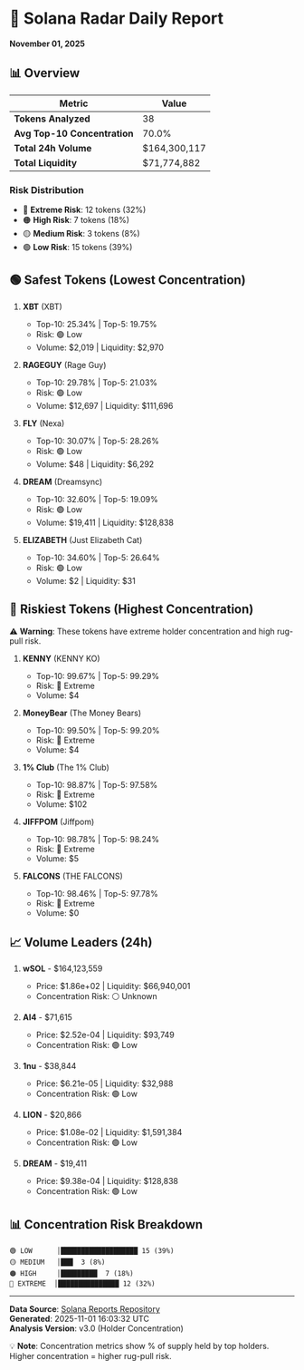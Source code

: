 # 🎯 Solana Radar Daily Report
**November 01, 2025**

## 📊 Overview

| Metric | Value |
|--------|-------|
| **Tokens Analyzed** | 38 |
| **Avg Top-10 Concentration** | 70.0% |
| **Total 24h Volume** | $164,300,117 |
| **Total Liquidity** | $71,774,882 |

### Risk Distribution
- 🔴 **Extreme Risk**: 12 tokens (32%)
- 🟠 **High Risk**: 7 tokens (18%)
- 🟡 **Medium Risk**: 3 tokens (8%)
- 🟢 **Low Risk**: 15 tokens (39%)

## 🟢 Safest Tokens (Lowest Concentration)

1. **XBT** (XBT)
   - Top-10: 25.34% | Top-5: 19.75%
   - Risk: 🟢 Low
   - Volume: $2,019 | Liquidity: $2,970

2. **RAGEGUY** (Rage Guy)
   - Top-10: 29.78% | Top-5: 21.03%
   - Risk: 🟢 Low
   - Volume: $12,697 | Liquidity: $111,696

3. **FLY** (Nexa)
   - Top-10: 30.07% | Top-5: 28.26%
   - Risk: 🟢 Low
   - Volume: $48 | Liquidity: $6,292

4. **DREAM** (Dreamsync)
   - Top-10: 32.60% | Top-5: 19.09%
   - Risk: 🟢 Low
   - Volume: $19,411 | Liquidity: $128,838

5. **ELIZABETH** (Just Elizabeth Cat)
   - Top-10: 34.60% | Top-5: 26.64%
   - Risk: 🟢 Low
   - Volume: $2 | Liquidity: $31

## 🔴 Riskiest Tokens (Highest Concentration)

⚠️ **Warning**: These tokens have extreme holder concentration and high rug-pull risk.

1. **KENNY** (KENNY KO)
   - Top-10: 99.67% | Top-5: 99.29%
   - Risk: 🔴 Extreme
   - Volume: $4

2. **MoneyBear** (The Money Bears)
   - Top-10: 99.50% | Top-5: 99.20%
   - Risk: 🔴 Extreme
   - Volume: $4

3. **1% Club** (The 1% Club)
   - Top-10: 98.87% | Top-5: 97.58%
   - Risk: 🔴 Extreme
   - Volume: $102

4. **JIFFPOM** (Jiffpom)
   - Top-10: 98.78% | Top-5: 98.24%
   - Risk: 🔴 Extreme
   - Volume: $5

5. **FALCONS** (THE FALCONS)
   - Top-10: 98.46% | Top-5: 97.78%
   - Risk: 🔴 Extreme
   - Volume: $0

## 📈 Volume Leaders (24h)

1. **wSOL** - $164,123,559
   - Price: $1.86e+02 | Liquidity: $66,940,001
   - Concentration Risk: ⚪ Unknown

2. **AI4** - $71,615
   - Price: $2.52e-04 | Liquidity: $93,749
   - Concentration Risk: 🟢 Low

3. **1nu** - $38,844
   - Price: $6.21e-05 | Liquidity: $32,988
   - Concentration Risk: 🟢 Low

4. **LION** - $20,866
   - Price: $1.08e-02 | Liquidity: $1,591,384
   - Concentration Risk: 🟢 Low

5. **DREAM** - $19,411
   - Price: $9.38e-04 | Liquidity: $128,838
   - Concentration Risk: 🟢 Low

## 📊 Concentration Risk Breakdown

```
🟢 LOW      │███████████████████ 15 (39%)
🟡 MEDIUM   │███  3 (8%)
🟠 HIGH     │█████████  7 (18%)
🔴 EXTREME  │███████████████ 12 (32%)
```

---

**Data Source**: [Solana Reports Repository](https://github.com/stelios5791/sol-reports/)  
**Generated**: 2025-11-01 16:03:32 UTC  
**Analysis Version**: v3.0 (Holder Concentration)

💡 **Note**: Concentration metrics show % of supply held by top holders. Higher concentration = higher rug-pull risk.